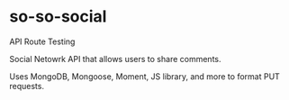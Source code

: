 # so-so-social
API Route Testing

Social Netowrk API that allows users to share comments.

Uses MongoDB, Mongoose, Moment, JS library, and more to format PUT requests.


